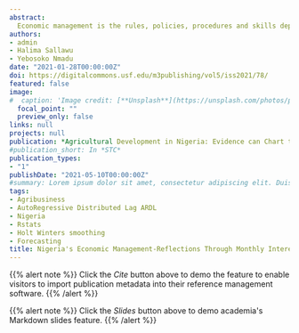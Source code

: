 ```yaml
---
abstract: 
  Economic management is the rules, policies, procedures and skills deployed to manage the resources, finances, income, and expenditure of a community, business enterprise or a whole country. The major instruments of economic management are the fiscal and economic development policies normally outlined in the countries budget by the President. The failure to achieve the stated objectives in the fiscal and monetary policies are the major challenges faced by less developed and developing countries of the world. This is because of frequent fluctuations in macro-prices particularly interest, wage and exchange rates. The resultant effects of the movement of these prices are reflected in the inflation and the GDP growth rates which adversely affects agribusiness activities. In this study, the trend of the movement of monthly inflation rate between 1996 and 2020 in Nigeria was investigated. The data, which were obtained from the records of the Central bank of Nigeria, National Bureau of Statistics as well as the World Bank's World Development Indicators, were analyzed using descriptive statistics as well as cubic, spline and smoothing methods. The results, which showed Nigeria's average inflation for the period under study to be 12.42%, was better managed during civilian administrations (with a mean of 11.8%) but was higher than most countries of the world. Among the smoothing methods, Holt-Winters predicted (1996-2020) and forecast (2020-2042) Nigerian inflation better than other methods with a mean forecast of 11.25. Among the presidents, the Goodluck Jonathan era witnessed the most stable inflation regime with a mean of 10.2%. The results further reveal that a stable inflation is capable of increasing agriculture GDP by 1.0885% yearly although only short-run dynamics is apparent. It is recommended that more technical skills rather than guesswork policies should be deployed by the government to better manage the inflationary trend so that Nigeria could return to single-digit inflation regime that was once achieved.
authors:
- admin
- Halima Sallawu
- Yebosoko Nmadu
date: "2021-01-28T00:00:00Z"
doi: https://digitalcommons.usf.edu/m3publishing/vol5/iss2021/78/
featured: false
image:
#  caption: 'Image credit: [**Unsplash**](https://unsplash.com/photos/pLCdAaMFLTE)'
  focal_point: ""
  preview_only: false
links: null
projects: null
publication: *Agricultural Development in Nigeria: Evidence can Chart the Path*
#publication_short: In *STC*
publication_types:
- "1"
publishDate: "2021-05-10T00:00:00Z"
#summary: Lorem ipsum dolor sit amet, consectetur adipiscing elit. Duis posuere tellus.
tags:
- Agribusiness
- AutoRegressive Distributed Lag ARDL
- Nigeria
- Rstats
- Holt Winters smoothing
- Forecasting
title: Nigeria's Economic Management-Reflections Through Monthly Interest Rate Movement From 1996 to 2020 and Beyond
---
```


{{% alert note %}}
Click the *Cite* button above to demo the feature to enable visitors to import publication metadata into their reference management software.
{{% /alert %}}

{{% alert note %}}
Click the *Slides* button above to demo academia's Markdown slides feature.
{{% /alert %}}
